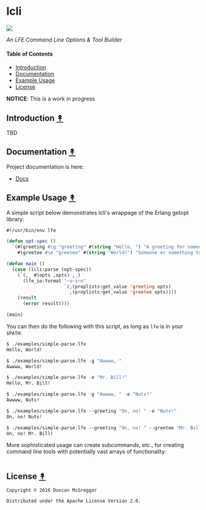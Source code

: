 # lcli

[![][lcli-logo]][lcli-logo-large]

[lcli-logo]: resources/images/elkly-250x.png
[lcli-logo-large]: resources/images/elkly-1200x.png

*An LFE Command Line Options & Tool Builder*


#### Table of Contents

* [Introduction](#introduction-)
* [Documentation](#documentation-)
* [Example Usage](#example-usage-)
* [License](#license-)


**NOTICE**: This is a work in progress


## Introduction [&#x219F;](#table-of-contents)

TBD


## Documentation [&#x219F;](#table-of-contents)

Project documentation is here:

* [Docs](http://oubiwann.github.com/lcli/current)


## Example Usage [&#x219F;](#table-of-contents)

A simple script below demonstrates lcli's wrappage of the Erlang getopt library:

```cl
#!/usr/bin/env lfe

(defun opt-spec ()
  `(#(greeting #\g "greeting" #(string "Hello, ") "A greeting for someone.")
    #(greetee #\e "greetee" #(string "World!") "Someone or something to greet.")))

(defun main ()
  (case (lcli:parse (opt-spec))
    (`(,_ #(opts ,opts) ,_)
      (lfe_io:format "~s~s~n"
                     `(,(proplists:get_value 'greeting opts)
                       ,(proplists:get_value 'greetee opts))))
    (result
      (error result))))

(main)
```

You can then do the following with this script, as long as ``lfe`` is in your ``$PATH``:

```cl
$ ./examples/simple-parse.lfe
Hello, World!

$ ./examples/simple-parse.lfe -g "Awwww, "
Awwww, World!

$ ./examples/simple-parse.lfe -e "Mr. Bill!"
Hello, Mr. Bill!

$ ./examples/simple-parse.lfe -g "Awwww, " -e "Nuts!"
Awwww, Nuts!

$ ./examples/simple-parse.lfe --greeting "On, no! " -e "Nuts!"
On, no! Nuts!

$ ./examples/simple-parse.lfe --greeting "On, no! " --greetee "Mr. Bill!"
On, no! Mr. Bill!
```

More sophisticated usage can create subcommands, etc., for creating command line tools with potentially vast arrays of functionality:

```cl

```


## License [&#x219F;](#table-of-contents)

```
Copyright © 2016 Duncan McGreggor

Distributed under the Apache License Version 2.0.
```

